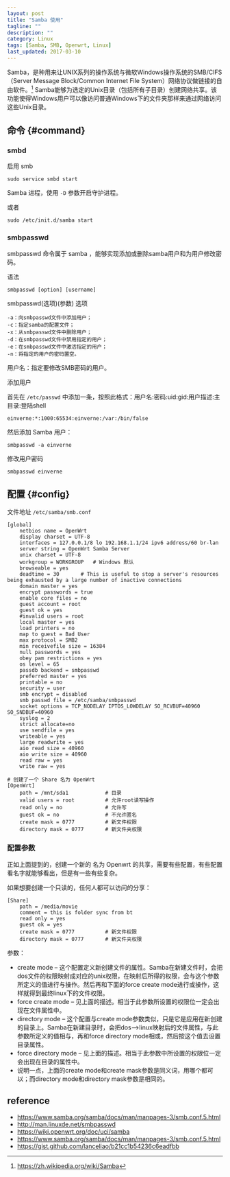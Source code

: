 ```yaml
---
layout: post
title: "Samba 使用"
tagline: ""
description: ""
category: Linux
tags: [Samba, SMB, Openwrt, Linux]
last_updated: 2017-03-10
---
```



Samba，是种用来让UNIX系列的操作系统与微软Windows操作系统的SMB/CIFS（Server Message Block/Common Internet File System）网络协议做链接的自由软件。[^1] Samba能够为选定的Unix目录（包括所有子目录）创建网络共享。该功能使得Windows用户可以像访问普通Windows下的文件夹那样来通过网络访问这些Unix目录。

## 命令 {#command}


### smbd

启用 smb

	sudo service smbd start

Samba 进程，使用 `-D` 参数开启守护进程。

或者

	sudo /etc/init.d/samba start


### smbpasswd

smbpasswd 命令属于 samba ，能够实现添加或删除samba用户和为用户修改密码。

语法

	smbpasswd [option] [username]

smbpasswd(选项)(参数)
选项

    -a：向smbpasswd文件中添加用户；
    -c：指定samba的配置文件；
    -x：从smbpasswd文件中删除用户；
    -d：在smbpasswd文件中禁用指定的用户；
    -e：在smbpasswd文件中激活指定的用户；
    -n：将指定的用户的密码置空。


用户名：指定要修改SMB密码的用户。

添加用户

首先在 `/etc/passwd` 中添加一条，按照此格式：用户名:密码:uid:gid:用户描述:主目录:登陆shell

	einverne:*:1000:65534:einverne:/var:/bin/false

然后添加 Samba 用户：

	smbpasswd -a einverne

修改用户密码

	smbpasswd einverne



## 配置 {#config}

文件地址 `/etc/samba/smb.conf`

    [global]
        netbios name = OpenWrt 
        display charset = UTF-8
        interfaces = 127.0.0.1/8 lo 192.168.1.1/24 ipv6 address/60 br-lan 
        server string = OpenWrt Samba Server
        unix charset = UTF-8
        workgroup = WORKGROUP	# Windows 默认
        browseable = yes
        deadtime = 30		# This is useful to stop a server's resources being exhausted by a large number of inactive connections
        domain master = yes
        encrypt passwords = true
        enable core files = no
        guest account = root
        guest ok = yes
        #invalid users = root
        local master = yes
        load printers = no
        map to guest = Bad User
        max protocol = SMB2
        min receivefile size = 16384
        null passwords = yes
        obey pam restrictions = yes
        os level = 65
        passdb backend = smbpasswd
        preferred master = yes
        printable = no
        security = user
        smb encrypt = disabled
        smb passwd file = /etc/samba/smbpasswd
        socket options = TCP_NODELAY IPTOS_LOWDELAY SO_RCVBUF=40960 SO_SNDBUF=40960
        syslog = 2
        strict allocate=no
        use sendfile = yes
        writeable = yes
        large readwrite = yes
        aio read size = 40960
        aio write size = 40960
        read raw = yes
        write raw = yes

	# 创建了一个 Share 名为 OpenWrt
    [OpenWrt]
        path = /mnt/sda1			# 目录
        valid users = root			# 允许root读写操作
        read only = no				# 允许写
        guest ok = no				# 不允许匿名
        create mask = 0777			# 新文件权限
        directory mask = 0777		# 新文件夹权限


### 配置参数

正如上面提到的，创建一个新的 名为 Openwrt 的共享，需要有些配置，有些配置看名字就能够看出，但是有一些有些复杂。

如果想要创建一个只读的，任何人都可以访问的分享：

    [Share]
        path = /media/movie
        comment = this is folder sync from bt
        read only = yes
        guest ok = yes
        create mask = 0777			# 新文件权限
        directory mask = 0777		# 新文件夹权限

参数：

- create mode – 这个配置定义新创建文件的属性。Samba在新建文件时，会把dos文件的权限映射成对应的unix权限，在映射后所得的权限，会与这个参数所定义的值进行与操作。然后再和下面的force create mode进行或操作，这样就得到最终linux下的文件权限。
- force create mode – 见上面的描述。相当于此参数所设置的权限位一定会出现在文件属性中。
- directory mode – 这个配置与create mode参数类似，只是它是应用在新创建的目录上。Samba在新建目录时，会把dos–>linux映射后的文件属性，与此参数所定义的值相与，再和force directory mode相或，然后按这个值去设置目录属性。
- force directory mode – 见上面的描述。相当于此参数中所设置的权限位一定会出现在目录的属性中。
- 说明一点，上面的create mode和create mask参数是同义词，用哪个都可以；而directory mode和directory mask参数是相同的。


## reference

- <https://www.samba.org/samba/docs/man/manpages-3/smb.conf.5.html>
- <http://man.linuxde.net/smbpasswd>
- <https://wiki.openwrt.org/doc/uci/samba>
- <https://www.samba.org/samba/docs/man/manpages-3/smb.conf.5.html>
- <https://gist.github.com/lanceliao/b21cc1b54236c6eadfbb>

[^1]: <https://zh.wikipedia.org/wiki/Samba>